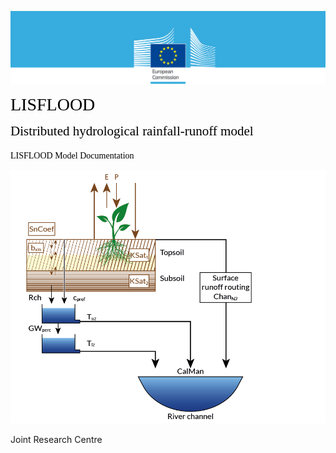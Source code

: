 

![](./media/image2.png)

 
<span style="color:black; font-family:Georgia; font-size:2em;">LISFLOOD</span>
<br>

<span style="color:black; font-family:Georgia; font-size:1.5em;">Distributed hydrological rainfall-runoff model</span>
<br>
<br>
<span style="color:black; font-family:Georgia; font-size:1em;">LISFLOOD Model Documentation</span>

![](./media/image6.png)

Joint Research Centre
